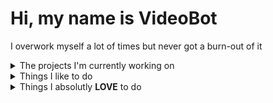 <h1>Hi, my name is VideoBot</h1>
<p>I overwork myself a lot of times but never got a burn-out of it</p>

<details>
  <summary>The projects I'm currently working on</summary>
  <ul>
    <li>Friday Night Funkin projects
    <ul>
        <li>Universe Engine</li>
        <li>Spook's Creativity</li>
        <li>Dave Extended</li>
    </ul>
    </li>
    <li>Draconic Evolution City: <i>Minecraft Modpack</i></li>
  </ul>
</details>

<details>
  <summary>Things I like to do</summary>
  <ul>
    <li>Programming: 
    <ul>
      <li>Haxe</li>
      <li>Lua</li>
    </ul>
    </li>
    <li>Gaming:
    <ul>
      <li>NotITG</li>
      <li>Friday Night Funkin</li>
      <li>Minecraft</li>
    </ul>
    </li>
  </ul>
</details>

<details>
  <summary>Things I absolutly <b>LOVE</b> to do</summary>
  <ul>
    <li><b>MODCHARTING</b></li>
    <li>Playing modcharts <i>still bad at it tho</i></li>
  </ul>
</details>
